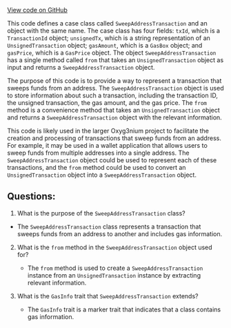 [View code on GitHub](https://github.com/alephium/alephium/api/src/main/scala/org/alephium/api/model/SweepAddressTransaction.scala)

This code defines a case class called `SweepAddressTransaction` and an object with the same name. The case class has four fields: `txId`, which is a `TransactionId` object; `unsignedTx`, which is a string representation of an `UnsignedTransaction` object; `gasAmount`, which is a `GasBox` object; and `gasPrice`, which is a `GasPrice` object. The object `SweepAddressTransaction` has a single method called `from` that takes an `UnsignedTransaction` object as input and returns a `SweepAddressTransaction` object.

The purpose of this code is to provide a way to represent a transaction that sweeps funds from an address. The `SweepAddressTransaction` object is used to store information about such a transaction, including the transaction ID, the unsigned transaction, the gas amount, and the gas price. The `from` method is a convenience method that takes an `UnsignedTransaction` object and returns a `SweepAddressTransaction` object with the relevant information.

This code is likely used in the larger Oxyg3nium project to facilitate the creation and processing of transactions that sweep funds from an address. For example, it may be used in a wallet application that allows users to sweep funds from multiple addresses into a single address. The `SweepAddressTransaction` object could be used to represent each of these transactions, and the `from` method could be used to convert an `UnsignedTransaction` object into a `SweepAddressTransaction` object.
## Questions: 
 1. What is the purpose of the `SweepAddressTransaction` class?
   - The `SweepAddressTransaction` class represents a transaction that sweeps funds from an address to another and includes gas information.

2. What is the `from` method in the `SweepAddressTransaction` object used for?
   - The `from` method is used to create a `SweepAddressTransaction` instance from an `UnsignedTransaction` instance by extracting relevant information.

3. What is the `GasInfo` trait that `SweepAddressTransaction` extends?
   - The `GasInfo` trait is a marker trait that indicates that a class contains gas information.